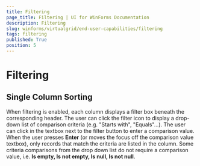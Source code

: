 ```yaml
---
title: Filtering
page_title: Filtering | UI for WinForms Documentation
description: Filtering
slug: winforms/virtualgrid/end-user-capabilities/filtering
tags: filtering
published: True
position: 5
---
```


# Filtering

## Single Column Sorting

When filtering is enabled, each column displays a filter box beneath the corresponding header. The user can click the filter icon to display a drop-down list of comparison criteria (e.g. "Starts
with", "Equals"...). The user can click in the textbox next to the filter button to enter a comparison value. When the user presses __Enter__ (or moves the focus off the comparison value textbox), only records that match the criteria are listed in the column. Some criteria comparisons from the drop down list do not require a comparison value, i.e. __Is empty, Is not empty, Is null, Is not null__.

